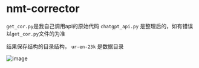 # nmt-corrector
`get_cor.py`是我自己调用api的原始代码
`chatgpt_api.py` 是整理后的，如有错误以`get_cor.py`文件的为准

结果保存结构的目录结构， `ur-en-23k` 是数据目录

![image](https://user-images.githubusercontent.com/46342773/227868196-96fa696b-7d81-4939-b29e-823447601d9f.png)
